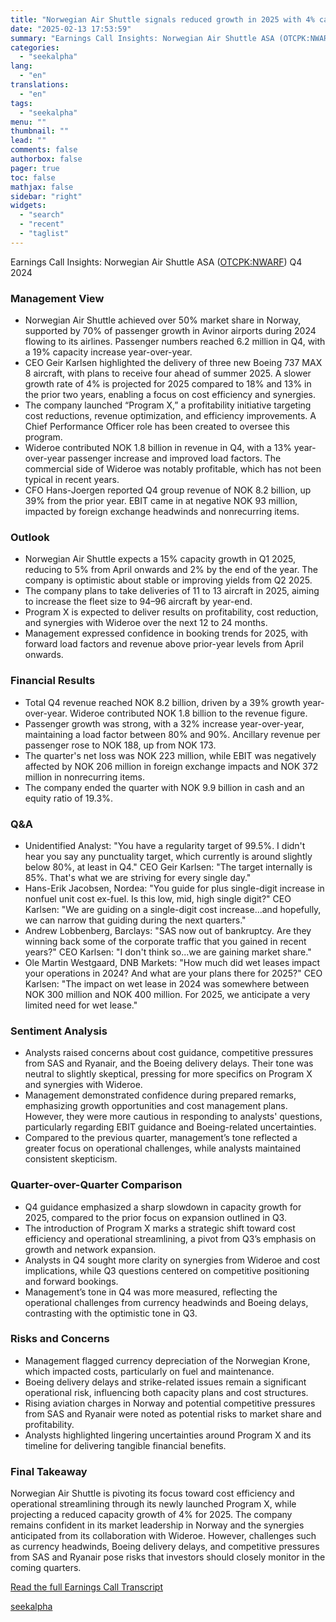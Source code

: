 ```yaml
---
title: "Norwegian Air Shuttle signals reduced growth in 2025 with 4% capacity increase and focus on cost efficiency"
date: "2025-02-13 17:53:59"
summary: "Earnings Call Insights: Norwegian Air Shuttle ASA (OTCPK:NWARF) Q4 2024 Management View Norwegian Air Shuttle achieved over 50% market share in Norway, supported by 70% of passenger growth in Avinor airports during 2024 flowing to its airlines. Passenger numbers reached 6.2 million in Q4, with a 19% capacity increase year-over-year...."
categories:
  - "seekalpha"
lang:
  - "en"
translations:
  - "en"
tags:
  - "seekalpha"
menu: ""
thumbnail: ""
lead: ""
comments: false
authorbox: false
pager: true
toc: false
mathjax: false
sidebar: "right"
widgets:
  - "search"
  - "recent"
  - "taglist"
---
```


Earnings Call Insights: Norwegian Air Shuttle ASA ([OTCPK:NWARF](https://seekingalpha.com/symbol/NWARF "Norwegian Air Shuttle ASA")) Q4 2024

### Management View

* Norwegian Air Shuttle achieved over 50% market share in Norway, supported by 70% of passenger growth in Avinor airports during 2024 flowing to its airlines. Passenger numbers reached 6.2 million in Q4, with a 19% capacity increase year-over-year.
* CEO Geir Karlsen highlighted the delivery of three new Boeing 737 MAX 8 aircraft, with plans to receive four ahead of summer 2025. A slower growth rate of 4% is projected for 2025 compared to 18% and 13% in the prior two years, enabling a focus on cost efficiency and synergies.
* The company launched “Program X,” a profitability initiative targeting cost reductions, revenue optimization, and efficiency improvements. A Chief Performance Officer role has been created to oversee this program.
* Wideroe contributed NOK 1.8 billion in revenue in Q4, with a 13% year-over-year passenger increase and improved load factors. The commercial side of Wideroe was notably profitable, which has not been typical in recent years.
* CFO Hans-Joergen reported Q4 group revenue of NOK 8.2 billion, up 39% from the prior year. EBIT came in at negative NOK 93 million, impacted by foreign exchange headwinds and nonrecurring items.

### Outlook

* Norwegian Air Shuttle expects a 15% capacity growth in Q1 2025, reducing to 5% from April onwards and 2% by the end of the year. The company is optimistic about stable or improving yields from Q2 2025.
* The company plans to take deliveries of 11 to 13 aircraft in 2025, aiming to increase the fleet size to 94–96 aircraft by year-end.
* Program X is expected to deliver results on profitability, cost reduction, and synergies with Wideroe over the next 12 to 24 months.
* Management expressed confidence in booking trends for 2025, with forward load factors and revenue above prior-year levels from April onwards.

### Financial Results

* Total Q4 revenue reached NOK 8.2 billion, driven by a 39% growth year-over-year. Wideroe contributed NOK 1.8 billion to the revenue figure.
* Passenger growth was strong, with a 32% increase year-over-year, maintaining a load factor between 80% and 90%. Ancillary revenue per passenger rose to NOK 188, up from NOK 173.
* The quarter's net loss was NOK 223 million, while EBIT was negatively affected by NOK 206 million in foreign exchange impacts and NOK 372 million in nonrecurring items.
* The company ended the quarter with NOK 9.9 billion in cash and an equity ratio of 19.3%.

### Q&A

* Unidentified Analyst: "You have a regularity target of 99.5%. I didn't hear you say any punctuality target, which currently is around slightly below 80%, at least in Q4." CEO Geir Karlsen: "The target internally is 85%. That's what we are striving for every single day."
* Hans-Erik Jacobsen, Nordea: "You guide for plus single-digit increase in nonfuel unit cost ex-fuel. Is this low, mid, high single digit?" CEO Karlsen: "We are guiding on a single-digit cost increase...and hopefully, we can narrow that guiding during the next quarters."
* Andrew Lobbenberg, Barclays: "SAS now out of bankruptcy. Are they winning back some of the corporate traffic that you gained in recent years?" CEO Karlsen: "I don't think so...we are gaining market share."
* Ole Martin Westgaard, DNB Markets: "How much did wet leases impact your operations in 2024? And what are your plans there for 2025?" CEO Karlsen: "The impact on wet lease in 2024 was somewhere between NOK 300 million and NOK 400 million. For 2025, we anticipate a very limited need for wet lease."

### Sentiment Analysis

* Analysts raised concerns about cost guidance, competitive pressures from SAS and Ryanair, and the Boeing delivery delays. Their tone was neutral to slightly skeptical, pressing for more specifics on Program X and synergies with Wideroe.
* Management demonstrated confidence during prepared remarks, emphasizing growth opportunities and cost management plans. However, they were more cautious in responding to analysts' questions, particularly regarding EBIT guidance and Boeing-related uncertainties.
* Compared to the previous quarter, management’s tone reflected a greater focus on operational challenges, while analysts maintained consistent skepticism.

### Quarter-over-Quarter Comparison

* Q4 guidance emphasized a sharp slowdown in capacity growth for 2025, compared to the prior focus on expansion outlined in Q3.
* The introduction of Program X marks a strategic shift toward cost efficiency and operational streamlining, a pivot from Q3’s emphasis on growth and network expansion.
* Analysts in Q4 sought more clarity on synergies from Wideroe and cost implications, while Q3 questions centered on competitive positioning and forward bookings.
* Management’s tone in Q4 was more measured, reflecting the operational challenges from currency headwinds and Boeing delays, contrasting with the optimistic tone in Q3.

### Risks and Concerns

* Management flagged currency depreciation of the Norwegian Krone, which impacted costs, particularly on fuel and maintenance.
* Boeing delivery delays and strike-related issues remain a significant operational risk, influencing both capacity plans and cost structures.
* Rising aviation charges in Norway and potential competitive pressures from SAS and Ryanair were noted as potential risks to market share and profitability.
* Analysts highlighted lingering uncertainties around Program X and its timeline for delivering tangible financial benefits.

### Final Takeaway

Norwegian Air Shuttle is pivoting its focus toward cost efficiency and operational streamlining through its newly launched Program X, while projecting a reduced capacity growth of 4% for 2025. The company remains confident in its market leadership in Norway and the synergies anticipated from its collaboration with Wideroe. However, challenges such as currency headwinds, Boeing delivery delays, and competitive pressures from SAS and Ryanair pose risks that investors should closely monitor in the coming quarters.

[Read the full Earnings Call Transcript](https://seekingalpha.com/symbol/NWARF/earnings/transcripts)

[seekalpha](https://seekingalpha.com/news/4407763-norwegian-air-shuttle-signals-reduced-growth-in-2025-with-4-percent-capacity-increase-and)
